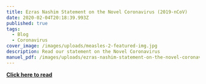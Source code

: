 ```yaml
---
title: Ezras Nashim Statement on the Novel Coronavirus (2019-nCoV)
date: 2020-02-04T20:18:39.993Z
published: true
tags:
  - Blog
  - Coronavirus
cover_image: /images/uploads/measles-2-featured-img.jpg
description: Read our statement on the Novel Coronavirus
manuel_pdf: /images/uploads/ezras-nashim-statement-on-the-novel-coronavirus-2019-ncov-1-1.pdf
---
```

**[Click here to read](https://ezrasnashim.netlify.com/images/uploads/ezras-nashim-statement-on-the-novel-coronavirus-2019-ncov-1-1.pdf)**
